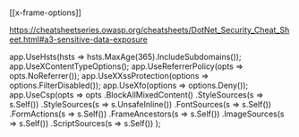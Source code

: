 # 

[[x-frame-options]]


https://cheatsheetseries.owasp.org/cheatsheets/DotNet_Security_Cheat_Sheet.html#a3-sensitive-data-exposure

app.UseHsts(hsts => hsts.MaxAge(365).IncludeSubdomains()); app.UseXContentTypeOptions(); app.UseReferrerPolicy(opts => opts.NoReferrer()); app.UseXXssProtection(options => options.FilterDisabled()); app.UseXfo(options => options.Deny()); app.UseCsp(opts => opts .BlockAllMixedContent() .StyleSources(s => s.Self()) .StyleSources(s => s.UnsafeInline()) .FontSources(s => s.Self()) .FormActions(s => s.Self()) .FrameAncestors(s => s.Self()) .ImageSources(s => s.Self()) .ScriptSources(s => s.Self()) );